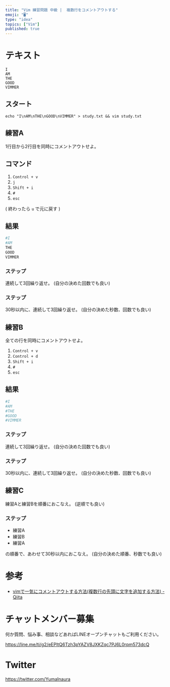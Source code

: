 ```yaml
---
title: "Vim 練習問題 中級 |  複数行をコメントアウトする"
emoji: "🖥"
type: "idea"
topics: ["Vim"]
published: true
---
```


# テキスト

```
I
AM
THE
GOOD
VIMMER
```

## スタート

```
echo "I\nAM\nTHE\nGOOD\nVIMMER" > study.txt && vim study.txt
```

## 練習A

1行目から2行目を同時にコメントアウトせよ。

## コマンド

1. `Control + v`
1. `j`
1. `Shift + i`
1. `#`
1. `esc`

( 終わったら `u` で元に戻す )

## 結果

```bash
#I
#AM
THE
GOOD
VIMMER
```

### ステップ

連続して3回繰り返せ。 (自分の決めた回数でも良い)

### ステップ

30秒以内に、連続して3回繰り返せ。 (自分の決めた秒数、回数でも良い)

## 練習B

全ての行を同時にコメントアウトせよ。

1. `Control + v`
1. `Control + d`
1. `Shift + i`
1. `#`
1. `esc`

## 結果

```bash
#I
#AM
#THE
#GOOD
#VIMMER
```

### ステップ

連続して3回繰り返せ。 (自分の決めた回数でも良い)

### ステップ

30秒以内に、連続して3回繰り返せ。 (自分の決めた秒数、回数でも良い)

## 練習C

練習Aと練習Bを順番におこなえ。 (逆順でも良い)

### ステップ

- 練習A
- 練習B
- 練習A

の順番で、あわせて30秒以内におこなえ。 (自分の決めた順番、秒数でも良い)

# 参考

- [vimで一気にコメントアウトする方法(複数行の先頭に文字を追加する方法) - Qiita](https://qiita.com/shirochan/items/174c3169344043449339)








<!-- Update From Qiita API -->

# チャットメンバー募集


何か質問、悩み事、相談などあればLINEオープンチャットもご利用ください。

https://line.me/ti/g2/eEPltQ6Tzh3pYAZV8JXKZqc7PJ6L0rpm573dcQ





# Twitter


https://twitter.com/YumaInaura


<!-- Update From Qiita API -->


